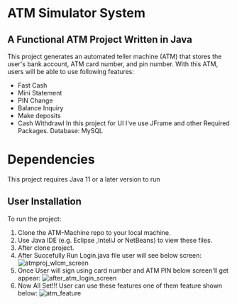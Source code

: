 # ATM Simulator System 

 ## A Functional ATM Project Written in Java
 This project generates an automated teller machine (ATM) that stores the user's bank account, ATM card number, and pin number. With this ATM, users will be able to use following features:
   - Fast Cash
   - Mini Statement
   - PIN Change
   - Balance Inquiry
   - Make deposits
   - Cash Withdrawl
In this project for UI I've use JFrame and other Required Packages.
Database: MySQL

# Dependencies
  This project requires Java 11 or a later version to run
  
## User Installation
   To run the project:
  
   1. Clone the ATM-Machine repo to your local machine.
   2. Use Java IDE (e.g. Eclipse ,InteliJ or NetBeans) to view these files.
   3. After clone project.
   4. After Succefully Run Login.java file user will see below screen:
      ![atmproj_wlcm_screen](https://github.com/harsiddhi992/JavaProjects/assets/110450437/446fbfe4-1401-4c89-bca8-84ba88e49fb3)
   5. Once User will sign using card number and ATM PIN below screen'll get appear:
      ![after_atm_login_screen](https://github.com/harsiddhi992/JavaProjects/assets/110450437/1c093e3a-de9c-4d88-a67f-4fbb60092cfb)
   6. Now All Set!!! User can use these features one of them feature shown below:
      ![atm_feature](https://github.com/harsiddhi992/JavaProjects/assets/110450437/8d3cc32a-917d-46a9-b6db-fe51e3643aaf)

      

